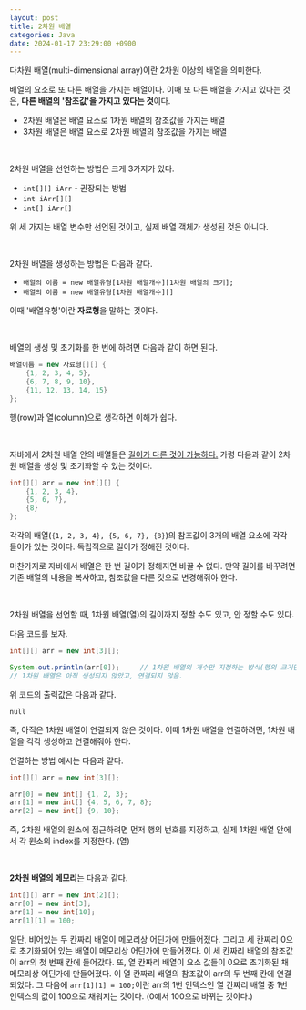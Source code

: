 ```yaml
---
layout: post
title: 2차원 배열
categories: Java
date: 2024-01-17 23:29:00 +0900
---
```

다차원 배열(multi-dimensional array)이란 2차원 이상의 배열을 의미한다.

배열의 요소로 또 다른 배열을 가지는 배열이다. 이때 또 다른 배열을 가지고 있다는 것은, <b>다른 배열의 '참조값'을 가지고 있다는 것</b>이다.

- 2차원 배열은 배열 요소로 1차원 배열의 참조값을 가지는 배열
- 3차원 배열은 배열 요소로 2차원 배열의 참조값을 가지는 배열

<br>

2차원 배열을 선언하는 방법은 크게 3가지가 있다.

* ```int[][] iArr``` - 권장되는 방법
* ```int iArr[][]```
* ```int[] iArr[]```

위 세 가지는 배열 변수만 선언된 것이고, 실제 배열 객체가 생성된 것은 아니다.

<br>

2차원 배열을 생성하는 방법은 다음과 같다.

* ```배열의 이름 = new 배열유형[1차원 배열개수][1차원 배열의 크기];```
* ```배열의 이름 = new 배열유형[1차원 배열개수][]```

이때 '배열유형'이란 <b>자료형</b>을 말하는 것이다.

<br>

배열의 생성 및 초기화를 한 번에 하려면 다음과 같이 하면 된다.

```java
배열이름 = new 자료형[][] {
    {1, 2, 3, 4, 5},
    {6, 7, 8, 9, 10},
    {11, 12, 13, 14, 15}
};
```

행(row)과 열(column)으로 생각하면 이해가 쉽다.

<br>

자바에서 2차원 배열 안의 배열들은 <u>길이가 다른 것이 가능하다.</u> 가령 다음과 같이 2차원 배열을 생성 및 초기화할 수 있는 것이다.

```java
int[][] arr = new int[][] {
    {1, 2, 3, 4},
    {5, 6, 7},
    {8}
};
```

각각의 배열(```{1, 2, 3, 4}, {5, 6, 7}, {8}```)의 참조값이 3개의 배열 요소에 각각 들어가 있는 것이다. 독립적으로 길이가 정해진 것이다.

마찬가지로 자바에서 배열은 한 번 길이가 정해지면 바꿀 수 없다. 만약 길이를 바꾸려면 기존 배열의 내용을 복사하고, 참조값을 다른 것으로 변경해줘야 한다.

<br>

2차원 배열을 선언할 때, 1차원 배열(열)의 길이까지 정할 수도 있고, 안 정할 수도 있다.

다음 코드를 보자.

```java
int[][] arr = new int[3][];

System.out.println(arr[0]);     // 1차원 배열의 개수만 지정하는 방식(행의 크기만 지정)
// 1차원 배열은 아직 생성되지 않았고, 연결되지 않음.
```

위 코드의 출력값은 다음과 같다.

```
null
```

즉, 아직은 1차원 배열이 연결되지 않은 것이다. 이때 1차원 배열을 연결하려면, 1차원 배열을 각각 생성하고 연결해줘야 한다.

연결하는 방법 예시는 다음과 같다.

```java
int[][] arr = new int[3][];

arr[0] = new int[] {1, 2, 3};
arr[1] = new int[] {4, 5, 6, 7, 8};
arr[2] = new int[] {9, 10};
```

즉, 2차원 배열의 원소에 접근하려면 먼저 행의 번호를 지정하고, 실제 1차원 배열 안에서 각 원소의 index를 지정한다. (열)

<br>

<b>2차원 배열의 메모리</b>는 다음과 같다.

```java
int[][] arr = new int[2][];
arr[0] = new int[3];
arr[1] = new int[10];
arr[1][1] = 100;
```

일단, 비어있는 두 칸짜리 배열이 메모리상 어딘가에 만들어졌다. 그리고 세 칸짜리 0으로 초기화되어 있는 배열이 메모리상 어딘가에 만들어졌다. 이 세 칸짜리 배열의 참조값이 arr의 첫 번째 칸에 들어갔다. 또, 열 칸짜리 배열이 요소 값들이 0으로 초기화된 채 메모리상 어딘가에 만들어졌다. 이 열 칸짜리 배열의 참조값이 arr의 두 번째 칸에 연결되었다. 그 다음에 ```arr[1][1] = 100;```이란 arr의 1번 인덱스인 열 칸짜리 배열 중 1번 인덱스의 값이 100으로 채워지는 것이다. (0에서 100으로 바뀌는 것이다.)